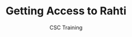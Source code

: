 ---
title: Getting Access to Rahti 
author: CSC Training
titleslide: true
lang: en
layout: slides-remark
---